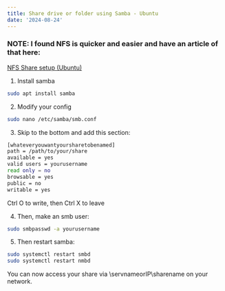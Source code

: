 ```yaml
---
title: Share drive or folder using Samba - Ubuntu
date: '2024-08-24'
---
```


### NOTE: I found NFS is quicker and easier and have an article of that here:
[NFS Share setup (Ubuntu)](./nfs)

1. Install samba
```bash
sudo apt install samba
```
2. Modify your config
```bash
sudo nano /etc/samba/smb.conf
```
3. Skip to the bottom and add this section:
```bash
[whateveryouwantyoursharetobenamed]
path = /path/to/your/share
available = yes
valid users = yourusername
read only = no
browsable = yes
public = no
writable = yes
```

Ctrl O to write, then Ctrl X to leave

4. Then, make an smb user:
```bash
sudo smbpasswd -a yourusername
```

5. Then restart samba:
```bash
sudo systemctl restart smbd
sudo systemctl restart nmbd
```

You can now access your share via \\servnameorIP\sharename on your network.